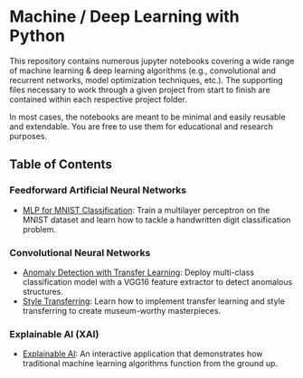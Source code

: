 # Machine / Deep Learning with Python

This repository contains numerous jupyter notebooks covering a wide range of machine learning & deep learning algorithms (e.g., convolutional and recurrent networks, model optimization techniques, etc.). The supporting files necessary to work through a given project from start to finish are contained within each respective project folder.

In most cases, the notebooks are meant to be minimal and easily reusable and extendable. You are free to use them for educational and research purposes.

## Table of Contents

### Feedforward Artificial Neural Networks

* [MLP for MNIST Classification](https://github.com/nikolaosJP/Data-Science-Projects/tree/main/Exploring%20MNIST%20Dataset%20with%20MLPs): Train a multilayer perceptron on the MNIST dataset and learn how to tackle a handwritten digit classification problem.

### Convolutional Neural Networks

* [Anomaly Detection with Transfer Learning](https://github.com/nikolaosJP/Data-Science-Projects/tree/main/MVTec%20Anomaly%20Detection): Deploy multi-class classification model with a VGG16 feature extractor to detect anomalous structures.
* [Style Transferring](https://github.com/nikolaosJP/Data-Science-Projects/tree/main/Introduction%20to%20style%20transferring): Learn how to implement transfer learning and style transferring to create museum-worthy masterpieces.

### Explainable AI (XAI)
* [Explainable AI](progress): An interactive application that demonstrates how traditional machine learning algorithms function from the ground up.
